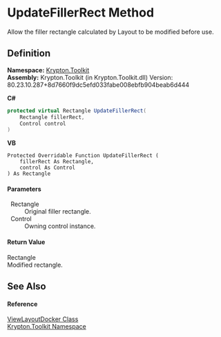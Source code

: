 # UpdateFillerRect Method


Allow the filler rectangle calculated by Layout to be modified before use.



## Definition
**Namespace:** <a href="79d2eac2-21f4-54ff-7552-b20c33c30600.md">Krypton.Toolkit</a>  
**Assembly:** Krypton.Toolkit (in Krypton.Toolkit.dll) Version: 80.23.10.287+8d7660f9dc5efd033fabe008ebfb904beab6d444

**C#**
``` C#
protected virtual Rectangle UpdateFillerRect(
	Rectangle fillerRect,
	Control control
)
```
**VB**
``` VB
Protected Overridable Function UpdateFillerRect ( 
	fillerRect As Rectangle,
	control As Control
) As Rectangle
```



#### Parameters
<dl><dt>  Rectangle</dt><dd>Original filler rectangle.</dd><dt>  Control</dt><dd>Owning control instance.</dd></dl>

#### Return Value
Rectangle  
Modified rectangle.

## See Also


#### Reference
<a href="d692b067-ecab-d4d3-b3c3-38897bc1b2c2.md">ViewLayoutDocker Class</a>  
<a href="79d2eac2-21f4-54ff-7552-b20c33c30600.md">Krypton.Toolkit Namespace</a>  
